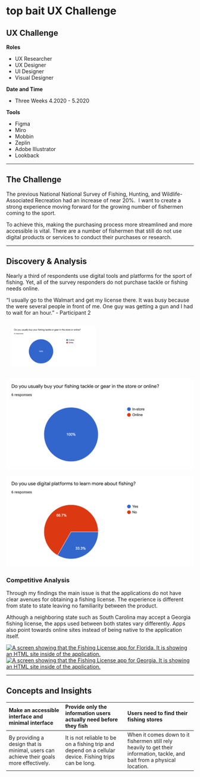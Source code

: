 # top bait UX Challenge

## UX Challenge

__Roles__
- UX Researcher
- UX Designer
- UI Designer
- Visual Designer

__Date and Time__
- Three Weeks 4.2020 - 5.2020

__Tools__
- Figma
- Miro 
- Mobbin 
- Zeplin
- Adobe Illustrator
- Lookback
---

## The Challenge

The previous National National Survey of Fishing, Hunting, and Wildlife-Associated Recreation had an increase of near 20%.  I want to create a strong experience moving forward for the growing number of fishermen coming to the sport. 

To achieve this, making the purchasing process more streamlined and more accessible is vital. There are a number of fishermen that still do not use digital products or services to conduct their purchases or research. 

---

## Discovery & Analysis

Nearly a third of respondents use digital tools and platforms for the sport of fishing. Yet, all of the survey responders do not purchase tackle or fishing needs online.

“I usually go to the Walmart and get my license there. It was busy because the were several people in front of me. One guy was getting a gun and I had to wait for an hour.” - Participant 2

<img src="assets/images/sample_survey_1.png" style="padding: 3%; max-width:45%;"> 

![A chart from the survey in the discovery phase. Do you usually buy your fishing tackle or gear in the store or online? "Question 1"](<https://raw.githubusercontent.com/samuelvangdesigns/Product-Design/main/top%20bait%20UX%20Challenge/assets/images/sample_survey_1.png?token=GHSAT0AAAAAABWPZUQHDCRHLN5PB4T24WTQYWO6K7A>)

![A chart from the survey in the discovery phase. Do you use digital platforms to learn more about fishing?](<https://raw.githubusercontent.com/samuelvangdesigns/Product-Design/main/top%20bait%20UX%20Challenge/assets/images/sample_survey_2.png?token=GHSAT0AAAAAABWPZUQHY7MJSYSHDVRDWYS6YWO6M5A>)

### Competitive Analysis

Through my findings the main issue is that the applications do not have clear avenues for obtaining a fishing license. The experience is different from state to state leaving no familiarity between the product. 

Although a neighboring state such as South Carolina may accept a Georgia fishing license, the apps used between both states vary differently. Apps also point towards online sites instead of being native to the application itself.

[![A screen showing that the Fishing License app for Florida. It is showing an HTML site inside of the application.](/assets/images/IMG_0585.png "Florida Freshwater Buy Now")]()
[![A screen showing that the Fishing License app for Georgia. It is showing an HTML site inside of the application.](/assets/images/IMG_0599.png "Georgia HTML site inside a phone screen")]()

---

## Concepts and Insights

|__Make an accessible interface and minimal interface__|__Provide only the information users actually need before they fish__|__Users need to find their fishing stores__|
|:---|:---|:---|
|By providing a design that is minimal, users can achieve their goals more effectively.|It is not reliable to be on a fishing trip and depend on a cellular device. Fishing trips can be long.|When it comes down to it fishermen still rely heavily to get their information, tackle, and bait from a physical location.
